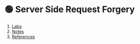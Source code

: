# 🟢 Server Side Request Forgery
1. [Labs](contents/labs.md)             
2. [Notes](contents/notes.md)           
3. [References](contents/references.md)  